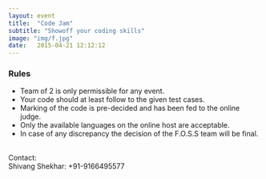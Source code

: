 ```yaml
---
layout: event
title:  "Code Jam"
subtitle: "Showoff your coding skills"
image: "img/f.jpg"
date:   2015-04-21 12:12:12
---
```


### Rules
- Team of 2 is only permissible for any event.
- Your code should at least follow to the given test cases.
- Marking of the code is pre-decided and has been fed to the online judge.
- Only the available languages on the online host are acceptable.
- In case of any discrepancy the decision of the F.O.S.S team will be final.

<br>Contact: 
<br>Shivang Shekhar: +91-9166495577